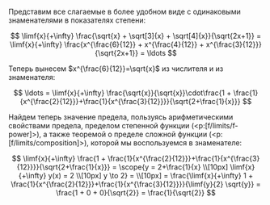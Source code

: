 Представим все слагаемые в более удобном виде с одинаковыми знаменателями в показателях степени:

$$ \limf{x}{+\infty} \frac{\sqrt{x} + \sqrt[3]{x} + \sqrt[4]{x}}{\sqrt{2x+1}} = \limf{x}{+\infty} \frac{x^{\frac{6}{12}} + x^{\frac{4}{12}} + x^{\frac{3}{12}}}{\sqrt{2x+1}} = \ldots $$

Теперь вынесем $x^{\frac{6}{12}}=\sqrt{x}$ из числителя и из знаменателя:

$$ \ldots = \limf{x}{+\infty} \frac{\sqrt{x}}{\sqrt{x}}\cdot\frac{1 + \frac{1}{x^{\frac{2}{12}}}+\frac{1}{x^{\frac{3}{12}}}}{\sqrt{2+\frac{1}{x}}} $$

Найдем теперь значение предела, пользуясь арифметическими свойствами предела, пределом степенной функции (<p:[f/limits/f-power]>), а также теоремой о пределе сложной функции (<p:[f/limits/composition]>), которой мы воспользуемся в знаменателе:

$$ \limf{x}{+\infty} \frac{1 + \frac{1}{x^{\frac{2}{12}}}+\frac{1}{x^{\frac{3}{12}}}}{\sqrt{2+\frac{1}{x}}} = \scope{y = 2+\frac{1}{x} \\[10px] \limf{x}{+\infty} y(x) = 2 \\[10px] y \to 2} = \\[10px] = \frac{\limf{x}{+\infty} 1 + \frac{1}{x^{\frac{2}{12}}}+\frac{1}{x^{\frac{3}{12}}}}{\limf{y}{2} \sqrt{y}} = \frac{1 + 0 + 0}{\sqrt{2}} = \frac{1}{\sqrt{2}} $$